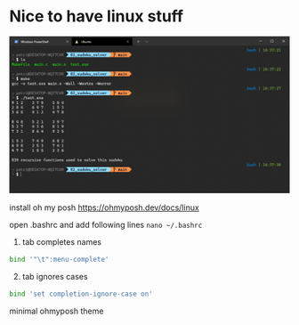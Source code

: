 # Nice to have linux stuff
![screencap](Capture.PNG)

install oh my posh
https://ohmyposh.dev/docs/linux

open .bashrc and add following lines
`nano ~/.bashrc`

1. tab completes names
```bash
bind '"\t":menu-complete'
```

2. tab ignores cases
```bash
bind 'set completion-ignore-case on'
```
minimal ohmyposh theme
